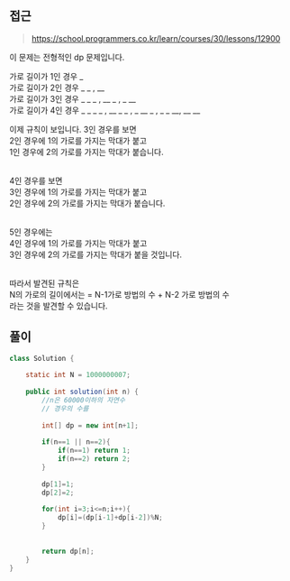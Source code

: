 ## 접근
> https://school.programmers.co.kr/learn/courses/30/lessons/12900

이 문제는 전형적인 dp 문제입니다.

가로 길이가 1인 경우 _
<br>가로 길이가 2인 경우 _ _ , __
<br>가로 길이가 3인 경우 _ _ _ , __ _ ,  _ __
<br>가로 길이가 4인 경우 _ _ _ _ , __ _ _ , _ __ _ , _ _ __, __ __

이제 규칙이 보입니다. 
3인 경우를 보면 
<br>2인 경우에 1의 가로를 가지는 막대가 붙고
<br>1인 경우에 2의 가로를 가지는 막대가 붙습니다.


<br>4인 경우를 보면 
<br>3인 경우에 1의 가로를 가지는 막대가 붙고
<br>2인 경우에 2의 가로를 가지는 막대가 붙습니다.

<br>5인 경우에는 
<br>4인 경우에 1의 가로를 가지는 막대가 붙고
<br>3인 경우에 2의 가로를 가지는 막대가 붙을 것입니다.

<br>따라서 발견된 규칙은
<br>N의 가로의 길이에서는  = N-1가로 방법의 수 + N-2 가로 방법의 수 
<br>라는 것을 발견할 수 있습니다.

## 풀이
```java
class Solution {
    
    static int N = 1000000007;
    
    public int solution(int n) {
        //n은 60000이하의 자연수
        // 경우의 수를 
        
        int[] dp = new int[n+1];
        
        if(n==1 || n==2){
            if(n==1) return 1;
            if(n==2) return 2;
        }
        
        dp[1]=1;
        dp[2]=2;
        
        for(int i=3;i<=n;i++){
            dp[i]=(dp[i-1]+dp[i-2])%N;    
        }
        
        
        return dp[n];
    }
}
```

